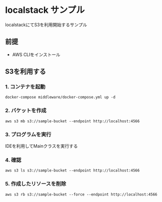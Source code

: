 # localstack サンプル

localstackにてS3を利用開始するサンプル

## 前提

* AWS CLIをインストール

## S3を利用する

### 1. コンテナを起動

```shell
docker-compose middleware/docker-compose.yml up -d
```

### 2. バケットを作成

```shell
aws s3 mb s3://sample-bucket --endpoint http://localhost:4566
```

### 3. プログラムを実行

IDEを利用してMainクラスを実行する

### 4. 確認

```shell
aws s3 ls s3://sample-bucket --endpoint http://localhost:4566
```

### 5. 作成したリソースを削除

```shell 
aws s3 rb s3://sample-bucket --force --endpoint http://localhost:4566
```
